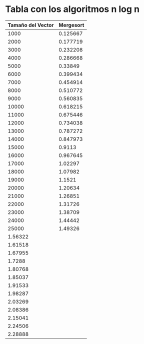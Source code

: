 # Tabla con los algoritmos n log n

| Tamaño del Vector | Mergesort |
|-------------------|-----------|
|1000|0.125667|
|2000|0.177719|
|3000|0.232208|
|4000|0.286668|
|5000|0.33849|
|6000|0.399434|
|7000|0.454914|
|8000|0.510772|
|9000|0.560835|
|10000|0.618215|
|11000|0.675446|
|12000|0.734038|
|13000|0.787272|
|14000|0.847973|
|15000|0.9113|
|16000|0.967645|
|17000|1.02297|
|18000|1.07982|
|19000|1.1521|
|20000|1.20634|
|21000|1.26851|
|22000|1.31726|
|23000|1.38709|
|24000|1.44442|
|25000|1.49326|
|1.56322|
|1.61518|
|1.67955|
|1.7288|
|1.80768|
|1.85037|
|1.91533|
|1.98287|
|2.03269|
|2.08386|
|2.15041|
|2.24506|
|2.28888|
